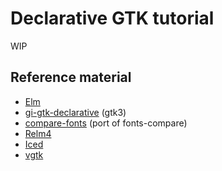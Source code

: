 # Declarative GTK tutorial

WIP

## Reference material
- [Elm](https://elm-lang.org/)
- [gi-gtk-declarative](https://hackage.haskell.org/package/gi-gtk-declarative) (gtk3)
- [compare-fonts](https://github.com/juhp/compare-fonts) (port of fonts-compare)
- [Relm4](https://relm4.org/)
- [Iced](https://iced.rs/)
- [vgtk](https://github.com/bodil/vgtk)
